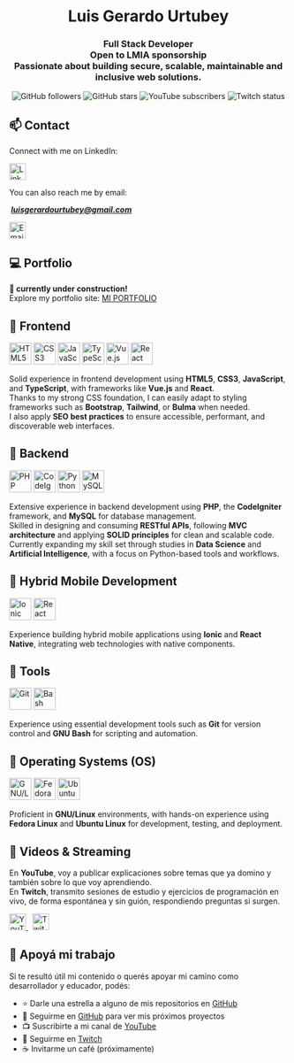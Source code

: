 <h1 align="center">Luis Gerardo Urtubey</h1>

<h3 align="center">
  <strong>Full Stack Developer</strong><br>
  Open to LMIA sponsorship<br>
  Passionate about building secure, scalable, maintainable and inclusive web solutions.
</h3>

<div align="center">
  <a href="https://github.com/LuchoUrtubey?tab=followers" style="text-decoration:none;">
    <img src="https://img.shields.io/github/followers/LuchoUrtubey?style=social" alt="GitHub followers"/>
  </a>
  <a href="https://stars.github.com/profiles/LuchoUrtubey/" style="text-decoration:none;">
  <img src="https://img.shields.io/github/stars/LuchoUrtubey?style=social" alt="GitHub stars"/>
  </a>
  <a href="https://youtube.com/UCTGuspmcC2if9N5knX0eUEw?sub_confirmation=1" style="text-decoration:none;">
    <img src="https://img.shields.io/youtube/channel/subscribers/UCTGuspmcC2if9N5knX0eUEw?style=social" alt="YouTube subscribers"/>
  </a>
  <a href="https://twitch.com/luchourtubey" style="text-decoration:none;">
    <img src="https://img.shields.io/twitch/status/luchourtubey?style=social" alt="Twitch status"/>
  </a>
</div>

## 📫 Contact

Connect with me on LinkedIn:

<a href="https://www.linkedin.com/in/luisgerardourtubey/" target="_blank">
  <img src="https://luchourtubey.github.io/img/linkedin-tile.svg" alt="LinkedIn" width="30" height="30"/>
</a>

You can also reach me by email:

<b><i>&nbsp;luisgerardourtubey@gmail.com</i></b>

<a href="mailto:luisgerardourtubey@gmail.com" target="_blank">
  <img src="https://luchourtubey.github.io/img/mail-ios.svg" alt="Email" title="Email" width="30" height="30"/>
</a>

## 💻 Portfolio

**🚧 currently under construction!**<br>
Explore my portfolio site: [MI PORTFOLIO](https://luchourtubey.github.io/)

## 🔹 Frontend

<p align="left">
  <img src="https://luchourtubey.github.io/img/w3_html5-icon.svg" alt="HTML5" title="HTML5" width="40" height="40"/>
  <img src="https://luchourtubey.github.io/img/w3_css-icon.svg" alt="CSS3" title="CSS3" width="40" height="40"/>
  <img src="https://luchourtubey.github.io/img/javascript-icon.svg" alt="JavaScript" title="JavaScript" width="40" height="40"/>
  <img src="https://luchourtubey.github.io/img/typescriptlang-icon.svg" alt="TypeScript" title="TypeScript" width="40" height="40"/>
  <img src="https://luchourtubey.github.io/img/vuejs-icon.svg" alt="Vue.js" title="Vue.js" width="40" height="40"/>
  <img src="https://luchourtubey.github.io/img/reactjs-icon.svg" alt="React" title="React" width="40" height="40"/>
</p>

Solid experience in frontend development using **HTML5**, **CSS3**, **JavaScript**, and **TypeScript**, with frameworks like **Vue.js** and **React**.  
Thanks to my strong CSS foundation, I can easily adapt to styling frameworks such as **Bootstrap**, **Tailwind**, or **Bulma** when needed.  
I also apply **SEO best practices** to ensure accessible, performant, and discoverable web interfaces.

## 🔹 Backend

<p align="left">
  <img src="https://luchourtubey.github.io/img/php-icon.svg" alt="PHP" title="PHP" width="40" height="40"/>
  <img src="https://luchourtubey.github.io/img/codeigniter.svg" alt="CodeIgniter" title="CodeIgniter" width="40" height="40"/>
  <img src="https://luchourtubey.github.io/img/python-icon.svg" alt="Python" title="Python" width="40" height="40"/>
  <img src="https://luchourtubey.github.io/img/mysql-official.svg" alt="MySQL" title="MySQL" width="40" height="40"/>
</p>

Extensive experience in backend development using **PHP**, the **CodeIgniter** framework, and **MySQL** for database management.  
Skilled in designing and consuming **RESTful APIs**, following **MVC architecture** and applying **SOLID principles** for clean and scalable code.  
Currently expanding my skill set through studies in **Data Science** and **Artificial Intelligence**, with a focus on Python-based tools and workflows.

## 📱 Hybrid Mobile Development

<p align="left">
  <img src="https://luchourtubey.github.io/img/ionicframework-icon.svg" alt="Ionic" title="Ionic" width="40" height="40"/>
  <img src="https://luchourtubey.github.io/img/VectorWiki-F79rZ__react-native.svg" alt="React Native" title="React Native" width="40" height="40"/>
</p>

Experience building hybrid mobile applications using **Ionic** and **React Native**, integrating web technologies with native components.

## 🔹 Tools

<p align="left">
  <img src="https://luchourtubey.github.io/img/git-scm-icon.svg" alt="Git" title="Git" width="40" height="40"/>
  <img src="https://luchourtubey.github.io/img/gnu_bash-icon.svg" alt="Bash" title="GNU Bash" width="40" height="40"/>
</p>

Experience using essential development tools such as **Git** for version control and **GNU Bash** for scripting and automation.

## 🔹 Operating Systems (OS)

<p align="left">
  <img src="https://luchourtubey.github.io/img/linux-icon.svg" alt="GNU/Linux" title="GNU/Linux" width="40" height="40"/>
  <img src="https://luchourtubey.github.io/img/getfedora-icon.svg" alt="Fedora Linux" title="Fedora Linux" width="40" height="40"/>
  <img src="https://luchourtubey.github.io/img/ubuntu-icon.svg" alt="Ubuntu Linux" title="Ubuntu Linux" width="40" height="40"/>
</p>

Proficient in **GNU/Linux** environments, with hands-on experience using **Fedora Linux** and **Ubuntu Linux** for development, testing, and deployment.

## 🎥 Videos & Streaming

En **YouTube**, voy a publicar explicaciones sobre temas que ya domino y también sobre lo que voy aprendiendo.  
En **Twitch**, transmito sesiones de estudio y ejercicios de programación en vivo, de forma espontánea y sin guión, respondiendo preguntas si surgen.

<p align="left">
  <a href="https://www.youtube.com/@luchourtubey" target="_blank">
    <img src="https://luchourtubey.github.io/img/youtube-icon.svg" alt="YouTube" title="YouTube" width="30" height="30"/>
  </a>
  &nbsp;
  <a href="https://www.twitch.tv/luchourtubey" target="_blank">
    <img src="https://luchourtubey.github.io/img/twitch-icon.svg" alt="Twitch" title="Twitch" width="30" height="30"/>
  </a>
</p>

## 🤝 Apoyá mi trabajo

Si te resultó útil mi contenido o querés apoyar mi camino como desarrollador y educador, podés:

- ⭐ Darle una estrella a alguno de mis repositorios en [GitHub](https://github.com/LuchoUrtubey?tab=repositories)
- 👤 Seguirme en [GitHub](https://github.com/LuchoUrtubey?tab=followers) para ver mis próximos proyectos
- 📺 Suscribirte a mi canal de [YouTube](https://www.youtube.com/@luchourtubey)
- 🎥 Seguirme en [Twitch](https://www.twitch.tv/luchourtubey)
- ☕ Invitarme un café (próximamente)


